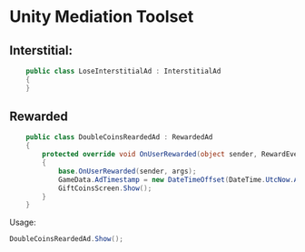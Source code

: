 # Unity Mediation Toolset

## Interstitial:

```csharp
    public class LoseInterstitialAd : InterstitialAd
    {
    }
```

## Rewarded

```csharp
    public class DoubleCoinsReardedAd : RewardedAd
    {
        protected override void OnUserRewarded(object sender, RewardEventArgs args)
        {
            base.OnUserRewarded(sender, args);
            GameData.AdTimestamp = new DateTimeOffset(DateTime.UtcNow.AddSeconds(_adCooldown)).ToUnixTimeSeconds();
            GiftCoinsScreen.Show();
        }
    }
```

Usage:

```csharp
DoubleCoinsReardedAd.Show();
```